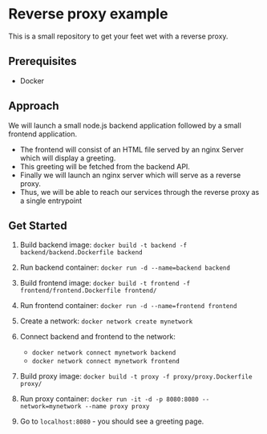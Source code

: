 # Reverse proxy example

This is a small repository to get your feet wet with a reverse proxy.

## Prerequisites

- Docker

## Approach

We will launch a small node.js backend application followed by a small frontend application.

- The frontend will consist of an HTML file served by an nginx Server which will display a greeting.
- This greeting will be fetched from the backend API.
- Finally we will launch an nginx server which will serve as a reverse proxy.
- Thus, we will be able to reach our services through the reverse proxy as a single entrypoint

## Get Started

1. Build backend image: `docker build -t backend -f backend/backend.Dockerfile backend`
2. Run backend container: `docker run -d --name=backend backend`
3. Build frontend image: `docker build -t frontend -f frontend/frontend.Dockerfile frontend/`
4. Run frontend container: `docker run -d --name=frontend frontend`
5. Create a network: `docker network create mynetwork`
6. Connect backend and frontend to the network:

   - `docker network connect mynetwork backend`
   - `docker network connect mynetwork frontend`

7. Build proxy image: `docker build -t proxy -f proxy/proxy.Dockerfile proxy/`
8. Run proxy container: `docker run -it -d -p 8080:8080 --network=mynetwork --name proxy proxy`
9. Go to `localhost:8080` - you should see a greeting page.
